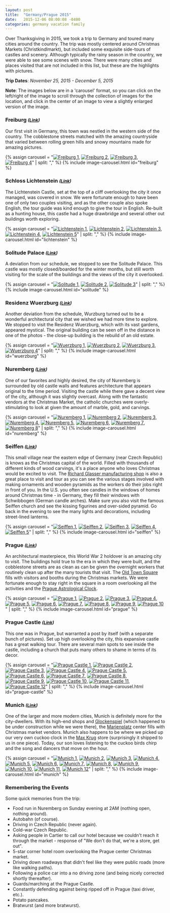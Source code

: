 ```yaml
---
layout: post
title:  "Germany/Prague 2015"
date:   2015-12-06 08:00:08 -0400
categories: germany vacation family
---
```

Over Thanksgiving in 2015, we took a trip to Germany and toured many cities around the
country. The trip was mostly centered around Christmas Markets (Christkindlmarkt), but
included some exquisite side-tours of castles and scenery. Although typically the rainy
season in the country, we were able to see some scenes with snow. There were many cities
and places visited that are not included in this list, but these are the highlights with
pictures.

**Trip Dates**: *November 25, 2015 - December 5, 2015*

**Note**: The images below are in a 'carousel' format, so you can click on the left/right of the
image to scroll through the collection of images for the location, and click in the center of an
image to view a slightly enlarged version of the image.

### Freiburg ***<small>([Link](http://www.germany.travel/en/towns-cities-culture/towns-cities/historic-highlights-of-germany/freiburg.html))</small>***

Our first visit in Germany, this town was nestled in the western side of the country. The cobblestone
streets matched with the amazing countryside that varied between rolling green hills and snowy
mountains made for amazing pictures.

{% assign carousel = "[![Freiburg 1][1]][1],
                      [![Freiburg 2][2]][2],
                      [![Freiburg 3][3]][3],
                      [![Freiburg 4][4]][4]" | split: "," %}
{% include image-carousel.html id="freiburg" %}

### Schloss Lichtenstein ***<small>([Link](http://www.schloss-lichtenstein.de/en/))</small>***

The Lichtenstein Castle, set at the top of a cliff overlooking the city it once managed, was
covered in snow. We were fortunate enough to have been one of only two couples visiting, and
as the other couple also spoke English, the tour guide was kind enough to give the tour in
English. Re-built as a hunting house, this castle had a huge drawbridge and several other
out buildings worth exploring.

{% assign carousel = "[![Lichtenstein 1][5]][5],
                      [![Lichtenstein 2][6]][6],
                      [![Lichtenstein 3][7]][7],
                      [![Lichtenstein 4][8]][8],
                      [![Lichtenstein 5][9]][9]" | split: "," %}
{% include image-carousel.html id="lichtenstein" %}

### Solitude Palace ***<small>([Link](http://www.schloss-solitude.de/en/home/))</small>***

A deviation from our schedule, we stopped to see the Solitude Palace. This castle was mostly
closed/boarded for the winter months, but still worth visiting for the scale of the buildings
and the views of the city it overlooked.

{% assign carousel = "[![Solitude 1][10]][10],
                      [![Solitude 2][11]][11],
                      [![Solitude 3][12]][12]" | split: "," %}
{% include image-carousel.html id="solitude" %}

### Residenz Wuerzburg ***<small>([Link](http://www.residenz-wuerzburg.de/englisch/residenz/))</small>***

Another deviation from the schedule, Wurzburg turned out to be a wonderful architectural city
that we wished we had more time to explore. We stopped to visit the Residenz Wuerzburg, which
with its vast gardens, appeared mystical. The original building can be seen off in the distance
in one of the photos - the close-up building is the rebuild of an old estate.

{% assign carousel = "[![Wuerzburg 1][13]][13],
                      [![Wuerzburg 2][14]][14],
                      [![Wuerzburg 3][15]][15],
                      [![Wuerzburg 4][16]][16]" | split: "," %}
{% include image-carousel.html id="wuerzburg" %}

### Nuremberg ***<small>([Link](https://www.nuernberg.de/internet/stadtportal_e/))</small>***

One of our favorites and highly desired, the city of Nuremberg is surrounded by old castle walls
and features architecture that appears original to the time period. Visiting the castle while
there gave a decent view of the city, although it was slightly overcast. Along with the fantastic
vendors at the Christmas Market, the catholic churches were overly-stimulating to look at given
the amount of marble, gold, and carvings.

{% assign carousel = "[![Nuremberg 1][17]][17],
                      [![Nuremberg 2][18]][18],
                      [![Nuremberg 3][19]][19],
                      [![Nuremberg 4][20]][20],
                      [![Nuremberg 5][21]][21],
                      [![Nuremberg 6][22]][22],
                      [![Nuremberg 7][23]][23],
                      [![Nuremberg 8][24]][24]" | split: "," %}
{% include image-carousel.html id="nuremberg" %}

### Seiffen ***<small>([Link](https://seiffen.de/))</small>***

This small village near the eastern edge of Germany (near Czech Republic) is knows as the Christmas
capital of the world. Filled with thousands of different kinds of wood carvings, it's a place anyone
who loves Christmas would be excited to visit. The [Richard Glasser manufacturing shop](http://www.glaesser-seiffen.de/)
is also a great place to visit and tour as you can see the various stages involved with making
ornaments and wooden pyramids as the workers do their jobs right in front of you. In the U.S. you often
see candles in the windows of homes around Christmas time - in Germany, they fill their windows with
Schwibbogen (German candle arches). Make sure you also visit the famous Seiffen church and see the
kissing figurines and over-sided pyramid. Go back in the evening to see the many lights and decorations,
including street-lined lanterns.

{% assign carousel = "[![Seiffen 1][25]][25],
                      [![Seiffen 2][26]][26],
                      [![Seiffen 3][27]][27],
                      [![Seiffen 4][28]][28],
                      [![Seiffen 5][29]][29]" | split: "," %}
{% include image-carousel.html id="seiffen" %}

### Prague ***<small>([Link](http://www.prague.eu/en))</small>***

An architectural masterpiece, this World War 2 holdover is an amazing city to visit. The buildings
hold true to the era in which they were built, and the cobblestone streets are as clean as can be
given the overnight workers that routinely clean up after the many tourists that visit. The [Old Town
Square](https://www.pragueexperience.com/places.asp?PlaceID=594) fills with visitors and booths
during the Christmas markets. We were fortunate enough to stay right in the square in a room
overlooking all the activities and the
[Prague Astrological Clock](http://www.czechtourism.com/c/prague-astronomical-clock/).

{% assign carousel = "[![Prague 1][30]][30],
                      [![Prague 2][31]][31],
                      [![Prague 3][32]][32],
                      [![Prague 4][33]][33],
                      [![Prague 5][34]][34],
                      [![Prague 6][35]][35],
                      [![Prague 7][36]][36],
                      [![Prague 8][37]][37],
                      [![Prague 9][38]][38],
                      [![Prague 10][39]][39]" | split: "," %}
{% include image-carousel.html id="prague" %}

### Prague Castle ***<small>([Link](https://www.hrad.cz/en/prague-castle-for-visitors))</small>***

This one was in Prague, but warranted a post by itself (with a separate bunch of pictures). Set up
high overlooking the city, this expansive castle has a great walking tour. There are several main
spots to see inside the castle, including a church that puts many others to shame in terms of its
decor.

{% assign carousel = "[![Prague Castle 1][40]][40],
                      [![Prague Castle 2][41]][41],
                      [![Prague Castle 3][42]][42],
                      [![Prague Castle 4][43]][43],
                      [![Prague Castle 5][44]][44],
                      [![Prague Castle 6][45]][45],
                      [![Prague Castle 7][46]][46],
                      [![Prague Castle 8][47]][47],
                      [![Prague Castle 9][48]][48],
                      [![Prague Castle 10][49]][49],
                      [![Prague Castle 11][50]][50],
                      [![Prague Castle 12][51]][51]" | split: "," %}
{% include image-carousel.html id="prague-castle" %}

### Munich ***<small>([Link](http://www.muenchen.de/int/en.html))</small>***

One of the larger and more modern cities, Munich is definitely more for the city-dwellers. With
its high-end shops and [Glockenspiel](http://www.destination-munich.com/munich-glockenspiel.html)
(which happened to be under construction while we were there), the
[Marienplatz](http://gogermany.about.com/od/sightsandattractions/ss/Marienplatz-Munich.htm) center
fills with Christmas market vendors. Munich also happens to be where we picked up our very own
cuckoo clock in the [Max Krug](http://www.max-krug.com/) store (surprisingly it shipped to us in
one piece). Today, our son loves listening to the cuckoo birds chirp and the song and dancers that
move on the hour.

{% assign carousel = "[![Munich 1][52]][52],
                      [![Munich 2][53]][53],
                      [![Munich 3][54]][54],
                      [![Munich 4][55]][55],
                      [![Munich 5][56]][56],
                      [![Munich 6][57]][57],
                      [![Munich 7][58]][58],
                      [![Munich 8][59]][59],
                      [![Munich 9][60]][60],
                      [![Munich 10][61]][61],
                      [![Munich 11][62]][62],
                      [![Munich 12][63]][63]" | split: "," %}
{% include image-carousel.html id="munich" %}

### Remembering the Events

Some quick memories from the trip:

* Food run in Nuremberg on Sunday evening at 2AM (nothing open, nothing around).
* Autobahn (of course).
* Driving in Czech Republic (never again).
* Cold-war Czech Republic.
* Asking people in Cartier to call our hotel because we couldn't reach it through the market -
response of "We don't do that, we're a store, get out".
* 5-star corner hotel room overlooking the Prague center Christmas market.
* Driving down roadways that didn't feel like they were public roads (more like walking paths).
* Following a police car into a no driving zone (and being nicely corrected shortly thereafter).
* Guards/marching at the Prague Castle.
* Constantly defending against being ripped off in Prague (taxi driver, etc.).
* Potato pancakes.
* Bratwurst (and more bratwurst).

[1]: /assets/images/2015-12-06-germany-prague-2015-freiburg-1.jpg
[2]: /assets/images/2015-12-06-germany-prague-2015-freiburg-2.jpg
[3]: /assets/images/2015-12-06-germany-prague-2015-freiburg-3.jpg
[4]: /assets/images/2015-12-06-germany-prague-2015-freiburg-4.jpg
[5]: /assets/images/2015-12-06-germany-prague-2015-lichtenstein-1.jpg
[6]: /assets/images/2015-12-06-germany-prague-2015-lichtenstein-2.jpg
[7]: /assets/images/2015-12-06-germany-prague-2015-lichtenstein-3.jpg
[8]: /assets/images/2015-12-06-germany-prague-2015-lichtenstein-4.jpg
[9]: /assets/images/2015-12-06-germany-prague-2015-lichtenstein-5.jpg
[10]: /assets/images/2015-12-06-germany-prague-2015-solitude-1.jpg
[11]: /assets/images/2015-12-06-germany-prague-2015-solitude-2.jpg
[12]: /assets/images/2015-12-06-germany-prague-2015-solitude-3.jpg
[13]: /assets/images/2015-12-06-germany-prague-2015-wuerzburg-1.jpg
[14]: /assets/images/2015-12-06-germany-prague-2015-wuerzburg-2.jpg
[15]: /assets/images/2015-12-06-germany-prague-2015-wuerzburg-3.jpg
[16]: /assets/images/2015-12-06-germany-prague-2015-wuerzburg-4.jpg
[17]: /assets/images/2015-12-06-germany-prague-2015-nuremburg-1.jpg
[18]: /assets/images/2015-12-06-germany-prague-2015-nuremburg-2.jpg
[19]: /assets/images/2015-12-06-germany-prague-2015-nuremburg-3.jpg
[20]: /assets/images/2015-12-06-germany-prague-2015-nuremburg-4.jpg
[21]: /assets/images/2015-12-06-germany-prague-2015-nuremburg-5.jpg
[22]: /assets/images/2015-12-06-germany-prague-2015-nuremburg-6.jpg
[23]: /assets/images/2015-12-06-germany-prague-2015-nuremburg-7.jpg
[24]: /assets/images/2015-12-06-germany-prague-2015-nuremburg-8.jpg
[25]: /assets/images/2015-12-06-germany-prague-2015-seiffen-1.jpg
[26]: /assets/images/2015-12-06-germany-prague-2015-seiffen-2.jpg
[27]: /assets/images/2015-12-06-germany-prague-2015-seiffen-3.jpg
[28]: /assets/images/2015-12-06-germany-prague-2015-seiffen-4.jpg
[29]: /assets/images/2015-12-06-germany-prague-2015-seiffen-5.jpg
[30]: /assets/images/2015-12-06-germany-prague-2015-prague-1.jpg
[31]: /assets/images/2015-12-06-germany-prague-2015-prague-2.jpg
[32]: /assets/images/2015-12-06-germany-prague-2015-prague-3.jpg
[33]: /assets/images/2015-12-06-germany-prague-2015-prague-4.jpg
[34]: /assets/images/2015-12-06-germany-prague-2015-prague-5.jpg
[35]: /assets/images/2015-12-06-germany-prague-2015-prague-6.jpg
[36]: /assets/images/2015-12-06-germany-prague-2015-prague-7.jpg
[37]: /assets/images/2015-12-06-germany-prague-2015-prague-8.jpg
[38]: /assets/images/2015-12-06-germany-prague-2015-prague-9.jpg
[39]: /assets/images/2015-12-06-germany-prague-2015-prague-10.jpg
[40]: /assets/images/2015-12-06-germany-prague-2015-prague-castle-1.jpg
[41]: /assets/images/2015-12-06-germany-prague-2015-prague-castle-2.jpg
[42]: /assets/images/2015-12-06-germany-prague-2015-prague-castle-3.jpg
[43]: /assets/images/2015-12-06-germany-prague-2015-prague-castle-4.jpg
[44]: /assets/images/2015-12-06-germany-prague-2015-prague-castle-5.jpg
[45]: /assets/images/2015-12-06-germany-prague-2015-prague-castle-6.jpg
[46]: /assets/images/2015-12-06-germany-prague-2015-prague-castle-7.jpg
[47]: /assets/images/2015-12-06-germany-prague-2015-prague-castle-8.jpg
[48]: /assets/images/2015-12-06-germany-prague-2015-prague-castle-9.jpg
[49]: /assets/images/2015-12-06-germany-prague-2015-prague-castle-10.jpg
[50]: /assets/images/2015-12-06-germany-prague-2015-prague-castle-11.jpg
[51]: /assets/images/2015-12-06-germany-prague-2015-prague-castle-12.jpg
[52]: /assets/images/2015-12-06-germany-prague-2015-munich-1.jpg
[53]: /assets/images/2015-12-06-germany-prague-2015-munich-2.jpg
[54]: /assets/images/2015-12-06-germany-prague-2015-munich-3.jpg
[55]: /assets/images/2015-12-06-germany-prague-2015-munich-4.jpg
[56]: /assets/images/2015-12-06-germany-prague-2015-munich-5.jpg
[57]: /assets/images/2015-12-06-germany-prague-2015-munich-6.jpg
[58]: /assets/images/2015-12-06-germany-prague-2015-munich-7.jpg
[59]: /assets/images/2015-12-06-germany-prague-2015-munich-8.jpg
[60]: /assets/images/2015-12-06-germany-prague-2015-munich-9.jpg
[61]: /assets/images/2015-12-06-germany-prague-2015-munich-10.jpg
[62]: /assets/images/2015-12-06-germany-prague-2015-munich-11.jpg
[63]: /assets/images/2015-12-06-germany-prague-2015-munich-12.jpg
